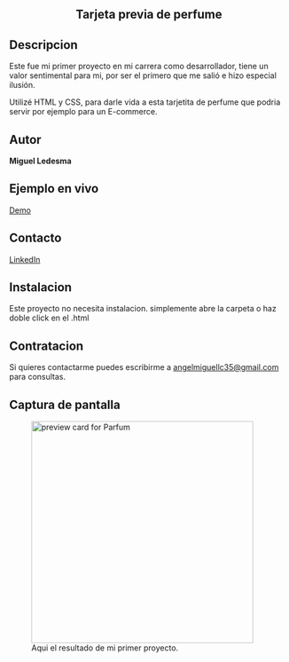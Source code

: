 <h2 align="center">Tarjeta previa de perfume</h2>

## Descripcion
Este fue mi primer proyecto en mi carrera como desarrollador, tiene un valor sentimental para mi, por ser el primero que me salió e hizo especial ilusión.

Utilizé HTML y CSS, para darle vida a esta tarjetita de perfume que podria servir por ejemplo para un E-commerce.

## Autor 
**Miguel Ledesma**

## Ejemplo en vivo
[Demo](https://miguelledesmac.github.io/Imagen-previa-producto/)
## Contacto
[LinkedIn](https://www.linkedin.com/in/miguelledesmac)



## Instalacion
Este proyecto no necesita instalacion. simplemente abre la carpeta o haz doble click en el .html

## Contratacion
Si quieres contactarme puedes escribirme a angelmiguellc35@gmail.com para consultas.

## Captura de pantalla

<figure>
<img width="400px" src="https://user-images.githubusercontent.com/103437837/217333697-683c9180-a47c-43c5-a374-73dedfa0f676.png"
 alt="preview card for Parfum" />
  <figcaption>Aqui el resultado de mi primer proyecto.</figcaption>
</figure>






